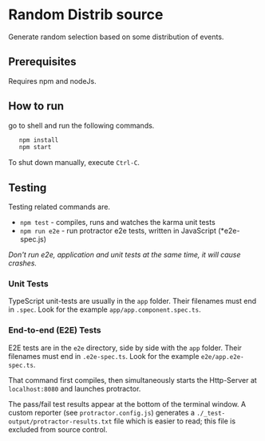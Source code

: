 # Random Distrib source
<!--- [![Build Status][travis-badge]][travis-badge-url] -->

Generate random selection based on some distribution of events. 

## Prerequisites

Requires npm and nodeJs. 

## How to run

go to shell and run the following commands.

```bash
   npm install 
   npm start
```

To shut down manually, execute `Ctrl-C`.

## Testing

Testing related commands are. 
* `npm test` - compiles, runs and watches the karma unit tests
* `npm run e2e` - run protractor e2e tests, written in JavaScript (*e2e-spec.js)

*Don't run e2e, application and unit tests at the same time, it will cause crashes.*

### Unit Tests
TypeScript unit-tests are usually in the `app` folder. Their filenames must end in `.spec`.
Look for the example `app/app.component.spec.ts`.

### End-to-end (E2E) Tests

E2E tests are in the `e2e` directory, side by side with the `app` folder.
Their filenames must end in `.e2e-spec.ts`.
Look for the example `e2e/app.e2e-spec.ts`.

That command first compiles, then simultaneously starts the Http-Server at `localhost:8080`
and launches protractor.  

The pass/fail test results appear at the bottom of the terminal window.
A custom reporter (see `protractor.config.js`) generates a  `./_test-output/protractor-results.txt` file
which is easier to read; this file is excluded from source control.

<!--- 
TODO 
a[travis-badge]: https://travis-ci.org/angular/quickstart.svg?branch=master
a[travis-badge-url]: https://travis-ci.org/angular/quickstart
-->
